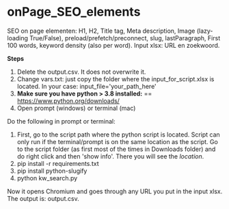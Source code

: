 # onPage_SEO_elements
SEO on page elementen: H1, H2, Title tag, Meta description, Image (lazy-loading True/False), preload/prefetch/preconnect, slug, lastParagraph, First 100 words, keyword density (also per word). Input xlsx: URL en zoekwoord.


**Steps**

1. Delete the output.csv. It does not overwrite it.
2. Change vars.txt: just copy the folder where the input_for_script.xlsx is located. In your case: input_file='your_path_here'
3. **Make sure you have python > 3.8 installed:** == https://www.python.org/downloads/ 
4. Open prompt (windows) or terminal (mac)

Do the following in prompt or terminal:

1. First, go to the script path where the python script is located. Script can only run if the terminal/prompt is on the same location as the script. Go to the script folder (as first most of the times in Downloads folder) and do right click and then 'show info'. There you will see the _location_.
2. pip install -r requirements.txt
3. pip install python-slugify
4. python kw_search.py

Now it opens Chromium and goes through any URL you put in the input xlsx. The output is: output.csv.
